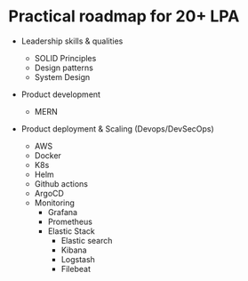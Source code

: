 # Practical roadmap for 20+ LPA

- Leadership skills & qualities

  - SOLID Principles
  - Design patterns
  - System Design

- Product development

  - MERN

- Product deployment & Scaling (Devops/DevSecOps)

  - AWS
  - Docker
  - K8s
  - Helm
  - Github actions
  - ArgoCD
  - Monitoring
    - Grafana
    - Prometheus
    - Elastic Stack
      - Elastic search
      - Kibana
      - Logstash
      - Filebeat

